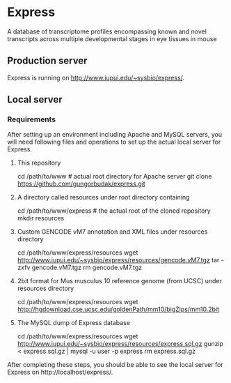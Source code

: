 # Express

A database of transcriptome profiles encompassing known and novel transcripts across multiple developmental stages in eye tissues in mouse

## Production server

Express is running on http://www.iupui.edu/~sysbio/express/.

## Local server

### Requirements

After setting up an environment including Apache and MySQL servers, you will need following files and operations to set up the actual local server for Express.

1. This repository

    cd /path/to/www # actual root directory for Apache server
    git clone https://github.com/gungorbudak/express.git

2. A directory called resources under root directory containing

    cd /path/to/www/express # the actual root of the cloned repository
    mkdir resources

3. Custom GENCODE vM7 annotation and XML files under resources directory

    cd /path/to/www/express/resources
    wget http://www.iupui.edu/~sysbio/express/resources/gencode.vM7.tgz
    tar -zxfv gencode.vM7.tgz
    rm gencode.vM7.tgz

4. 2bit format for Mus musculus 10 reference genome (from UCSC) under resources directory

    cd /path/to/www/express/resources
    wget http://hgdownload.cse.ucsc.edu/goldenPath/mm10/bigZips/mm10.2bit

5. The MySQL dump of Express database

    cd /path/to/www/express/resources
    wget http://www.iupui.edu/~sysbio/express/resources/express.sql.gz
    gunzip < express.sql.gz | mysql -u user -p express
    rm express.sql.gz

After completing these steps, you should be able to see the local server for Express on http://localhost/express/.

